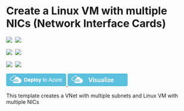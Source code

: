 # Create a Linux VM with multiple NICs (Network Interface Cards)

<IMG SRC="https://azurequickstartsservice.blob.core.windows.net/badges/201-vm-multiple-nics-linux/PublicLastTestDate.svg" />&nbsp;
<IMG SRC="https://azurequickstartsservice.blob.core.windows.net/badges/201-vm-multiple-nics-linux/PublicDeployment.svg" />&nbsp;

<IMG SRC="https://azurequickstartsservice.blob.core.windows.net/badges/201-vm-multiple-nics-linux/FairfaxLastTestDate.svg" />&nbsp;
<IMG SRC="https://azurequickstartsservice.blob.core.windows.net/badges/201-vm-multiple-nics-linux/FairfaxDeployment.svg" />&nbsp;

<IMG SRC="https://azurequickstartsservice.blob.core.windows.net/badges/201-vm-multiple-nics-linux/BestPracticeResult.svg" />&nbsp;
<IMG SRC="https://azurequickstartsservice.blob.core.windows.net/badges/201-vm-multiple-nics-linux/CredScanResult.svg" />&nbsp;

<a href="https://portal.azure.com/#create/Microsoft.Template/uri/https%3A%2F%2Fraw.githubusercontent.com%2FAzure%2Fazure-quickstart-templates%2Fmaster%2F201-vm-multiple-nics-linux%2Fazuredeploy.json" target="_blank">
    <img src="https://raw.githubusercontent.com/Azure/azure-quickstart-templates/master/1-CONTRIBUTION-GUIDE/images/deploytoazure.png"/>
</a>
<a href="http://armviz.io/#/?load=https%3A%2F%2Fraw.githubusercontent.com%2FAzure%2Fazure-quickstart-templates%2Fmaster%2F201-vm-multiple-nics-linux%2Fazuredeploy.json" target="_blank">
    <img src="https://raw.githubusercontent.com/Azure/azure-quickstart-templates/master/1-CONTRIBUTION-GUIDE/images/visualizebutton.png"/>
</a>

This template creates a VNet with multiple subnets and Linux VM with multiple NICs

